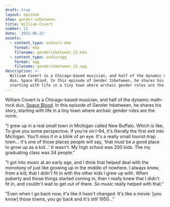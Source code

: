 ```yaml
---
draft: true
layout: episode
show: gender-inbetween
title: William Covert
number: 22
date: '2015-06-22'
assets:
  - content_type: audio/x-m4a
    format: m4a
    filename: genderinbetween_22.m4a
  - content_type: audio/ogg
    format: ogg
    filename: genderinbetween_22.ogg
description: >-
  William Covert is a Chicago-based musician, and half of the dynamic math-rock
  duo, Space Blood. In this episode of Gender Inbetween, he shares his story,
  starting with life in a tiny town where archaic gender roles are the norm.
---
```

William Covert is a Chicago-based musician, and half of the dynamic math-rock duo, [Space Blood](https://spaceblood.bandcamp.com). In this episode of Gender Inbetween, he shares his story, starting with life in a tiny town where archaic gender roles are the norm.

"I grew up in a real small town in Michigan called New Buffalo. Which is like, To give you some perspective, if you're on I-94, it's literally the first exit into Michigan. You'll miss it in a blink of an eye. It's a really small tourist-trap town... it's one of those places people will say, 'that must be a good place to grow up as a kid...' It wasn't. My high school was 200 kids. The my graduating class was 34 people."

"I got into music at an early age, and I think that helped deal with the monotony of just like growing up in the middle of nowhere. I always knew, from a kid, that I didn't fit in with the other kids I grew up with. When puberty and those things started coming in, then I really knew that I didn't fit in, and couldn't wait to get out of there. So music really helped with that."

"Even when I go back now, it's like it hasn't changed. It's like a movie: [you know] those towns, you go back and it's still 1950..."